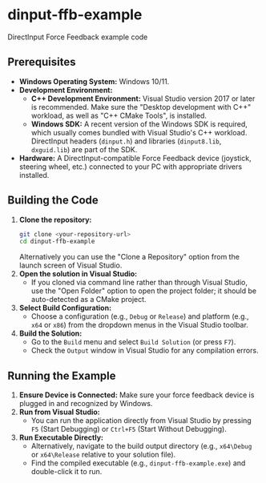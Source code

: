 # dinput-ffb-example
DirectInput Force Feedback example code

## Prerequisites

*   **Windows Operating System:** Windows 10/11.
*   **Development Environment:**
    *   **C++ Development Environment:** Visual Studio version 2017 or later is
        recommended. Make sure the "Desktop development with C++" workload, as
        well as "C++ CMake Tools", is installed.
    *   **Windows SDK:** A recent version of the Windows SDK is required, which
        usually comes bundled with Visual Studio's C++ workload. DirectInput
        headers (`dinput.h`) and libraries (`dinput8.lib`, `dxguid.lib`) are
        part of the SDK.
*   **Hardware:** A DirectInput-compatible Force Feedback device (joystick,
    steering wheel, etc.) connected to your PC with appropriate drivers
    installed.

## Building the Code

1.  **Clone the repository:**
    ```bash
    git clone <your-repository-url>
    cd dinput-ffb-example
    ```
    Alternatively you can use the "Clone a Repository" option from the launch
    screen of Visual Studio.
2.  **Open the solution in Visual Studio:**
    *   If you cloned via command line rather than through Visual Studio, use
        the "Open Folder" option to open the project folder; it should be
        auto-detected as a CMake project.
3.  **Select Build Configuration:**
    *   Choose a configuration (e.g., `Debug` or `Release`) and platform
        (e.g., `x64` or `x86`) from the dropdown menus in the Visual Studio
        toolbar.
4.  **Build the Solution:**
    *   Go to the `Build` menu and select `Build Solution` (or press `F7`).
    *   Check the `Output` window in Visual Studio for any compilation errors.

## Running the Example

1.  **Ensure Device is Connected:** Make sure your force feedback device is
    plugged in and recognized by Windows.
2.  **Run from Visual Studio:**
    *   You can run the application directly from Visual Studio by pressing `F5`
        (Start Debugging) or `Ctrl+F5` (Start Without Debugging).
3.  **Run Executable Directly:**
    *   Alternatively, navigate to the build output directory (e.g.,
        `x64\Debug` or `x64\Release` relative to your solution file).
    *   Find the compiled executable (e.g., `dinput-ffb-example.exe`) and
        double-click it to run.
